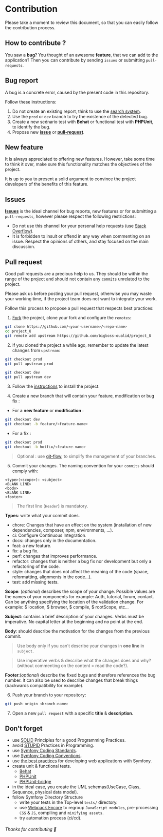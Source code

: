 # Contribution

Please take a moment to review this document, so that you can easily follow the contribution process.

## How to contribute ?
You saw a **bug**? You thought of an awesome **feature**, that we can add to the application? Then you can contribute by sending ``issues`` or submitting ``pull-requests``.

## Bug report
A bug is a concrete error, caused by the present code in this repository.

Follow these instructions:
1. Do not create an existing report, think to use the [search system](https://github.com/bigboss-oualid/project_8/issues).
2. Use the ``prod`` or ``dev`` branch to try the existence of the detected bug.
3. Create a new scénario test with **Behat** or functional test with **PHPUnit**, to identify the bug.
4. Propose new **[issue](https://docs.github.com/en/free-pro-team@latest/github/managing-your-work-on-github/creating-an-issue "Creating an issue")** 
or 
**[pull-request](https://docs.github.com/en/free-pro-team@latest/github/collaborating-with-issues-and-pull-requests/creating-a-pull-request "Creating a pull request")**.

## New feature
It is always appreciated to offering new features. However, take some time to think it over, make sure this functionality matches the objectives of the project.

It is up to you to present a solid argument to convince the project developers of the benefits of this feature.

## Issues
**[Issues](https://docs.github.com/en/free-pro-team@latest/github/managing-your-work-on-github/about-issues "About issues")** is the ideal channel for bug reports, new features or for submitting a ``pull-requests``, however please respect the following restrictions:

* Do not use this channel for your personal help requests (use [Stack Overflow](http://stackoverflow.com/)).
* It is forbidden to insult or offend in any way when commenting on an issue. Respect the opinions of others, and stay focused on the main discussion.

## Pull request
Good pull requests are a precious help to us. They should be within the range of the project and should not contain any ``commits`` unrelated to the project.

Please ask us before posting your pull request, otherwise you may waste your working time, if the project team does not want to integrate your work.

Follow this process to propose a pull request that respects best practices:
1. [Fork](http://help.github.com/fork-a-repo/) the project, clone your fork and configure the ``remotes``:
```bash
git clone https://github.com/<your-username>/<repo-name>
cd project_8
git remote add upstream https://github.com/bigboss-oualid/project_8
```

2. If you cloned the project a while ago, remember to update the latest changes from `upstream`:
```bash
git checkout prod
git pull upstream prod

git checkout dev
git pull upstream dev
```

3. Follow the [instructions](https://bigboss-oualid.github.io/project_8/github_pages/installation.html) to install the project.

4. Create a new branch that will contain your feature, modification or bug fix :
* For a **new feature** or **modification** :
```bash
git checkout dev
git checkout -b feature/<feature-name>
```
* For a fix :
```bash
git checkout prod
git checkout -b hotfix/<feature-name>
```
>Optional : use [git-flow](https://danielkummer.github.io/git-flow-cheatsheet/index.html), to simplify the management of your branches.

5. Commit your changes. The naming convention for your ``commits`` should comply with:

```
<type>(<scope>): <subject>
<BLANK LINE>
<body>
<BLANK LINE>
<footer>
```
>The first line (``Header``) is mandatory.

**Types**: write what your commit does.
* chore: Changes that have an effect on the system (installation of new dependencies, composer, npm, environments, ...).
* ci: Configure Continuous Integration.
* docs: changes only in the documentation.
* feat: a new feature.
* fix: a bug fix.
* perf: changes that improves performance.
* refactor: changes that is neither a bug fix nor development but only a refactoring of the code.
* style: changes that does not affect the meaning of the code (space, reformatting, alignments in the code…).
* test: add missing tests.

**Scope**: (_optional_) describes the scope of your change. Possible values are the names of your components for example: Auth, tutorial, forum, contact. Can be anything specifying the location of the validation change. For example: $ location, $ browser, $ compile, $ rootScope, etc…

**Subject**: contains a brief description of your changes. Verbs must be imperative. No capital letter at the beginning and no point at the end.

**Body**: should describe the motivation for the changes from the previous commit.
>Use body only if you can't describe your changes in **one line** in ``subject``.

>Use imperative verbs & describe what the changes does and why? (without commenting on the content = read the code?).

**Footer**:(_optional_) describe the fixed bugs and therefore references the bug number. It can also be used to describe changes that break things (backwards compatibility for example).

6. Push your branch to your repository:
```bash
git push origin <branch-name> 
```

7. Open a new ``pull request`` with a specific **title** & **description**.
## Don't forget
* use [SOLID](https://openclassrooms.com/fr/courses/6900866-write-maintainable-python-code/7009965-discover-good-programming-practices-with-the-solid-principles) Principles for a good Programming Practices.
* avoid [STUPID](https://openclassrooms.com/fr/courses/6900866-write-maintainable-python-code/7010365-avoid-stupid-practices-in-programming) Practices in Programming.
* use [Symfony Coding Standards](https://symfony.com/doc/current/contributing/code/standards.html).
* use [Symfony Coding Conventions](https://symfony.com/doc/current/contributing/code/conventions.html).
* use [the best practices](https://symfony.com/doc/current/best_practices.html) for developing web applications with Symfony.
* create unit & functional tests.
    * [Behat](https://docs.behat.org/en/latest/ "Visit Documentation")
    * [PHPUnit](https://phpunit.de/ "Visit Documentation")
    * [PHPUnit-bridge](https://symfony.com/doc/current/testing.html "How to create test in Symfony?")
* in the ideal case, you create the UML schemas(UseCase, Class, Sequence, physical data model).
* follow Symfony Directory Structure
    * write your tests in the Top-level ``tests/`` directory.
    * use [Webpack Encore](https://symfony.com/doc/current/frontend.html) to regroup ``JavaScript modules``, pre-processing ``CSS`` & ``JS``, compiling and ``minifying assets``.
    * try automation process (ci/cd).

###### Thanks for contributing :wave: